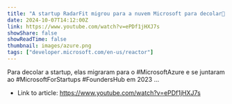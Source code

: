 ```yaml
---
title: "A startup RadarFit migrou para a nuvem Microsoft para decolar🚀 https://aka.ms/MSFTFoundersHubBrasil"
date: 2024-10-07T14:12:00Z
link: https://www.youtube.com/watch?v=ePDf1jHXJ7s
showShare: false
showReadTime: false
thumbnail: images/azure.png
tags: ["developer.microsoft.com/en-us/reactor"]
---
```

Para decolar a startup, elas migraram para o #MicrosoftAzure e se juntaram ao #MicrosoftForStartups #FoundersHub em 2023 ...

- Link to article: https://www.youtube.com/watch?v=ePDf1jHXJ7s
